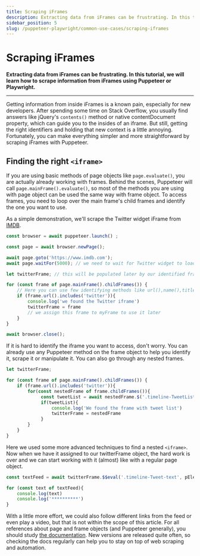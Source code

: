```yaml
---
title: Scraping iFrames
description: Extracting data from iFrames can be frustrating. In this tutorial, we will learn how to scrape information from iFrames using Puppeteer or Playwright.
sidebar_position: 5
slug: /puppeteer-playwright/common-use-cases/scraping-iframes
---
```


# Scraping iFrames

**Extracting data from iFrames can be frustrating. In this tutorial, we will learn how to scrape information from iFrames using Puppeteer or Playwright.**

---

Getting information from inside iFrames is a known pain, especially for new developers. After spending some time on Stack Overflow, you usually find answers like jQuery's `contents()` method or native contentDocument property, which can guide you to the insides of an iframe. But still, getting the right identifiers and holding that new context is a little annoying. Fortunately, you can make everything simpler and more straightforward by scraping iFrames with Puppeteer.

## Finding the right `<iframe>`

If you are using basic methods of page objects like `page.evaluate()`, you are actually already working with frames. Behind the scenes, Puppeteer will call `page.mainFrame().evaluate()`, so most of the methods you are using with page object can be used the same way with frame object. To access frames, you need to loop over the main frame's child frames and identify the one you want to use.

As a simple demonstration, we'll scrape the Twitter widget iFrame from [IMDB](https://www.imdb.com/).

```js
const browser = await puppeteer.launch() ;

const page = await browser.newPage();

await page.goto('https://www.imdb.com');
await page.waitFor(5000); // we need to wait for Twitter widget to load

let twitterFrame; // this will be populated later by our identified frame

for (const frame of page.mainFrame().childFrames()) {
    // Here you can use few identifying methods like url(),name(),title()
    if (frame.url().includes('twitter')){
        console.log('we found the Twitter iframe')
        twitterFrame = frame 
        // we assign this frame to myFrame to use it later
    }
}

await browser.close();
```

If it is hard to identify the iframe you want to access, don't worry. You can already use any Puppeteer method on the frame object to help you identify it, scrape it or manipulate it. You can also go through any nested frames.

```js
let twitterFrame;

for (const frame of page.mainFrame().childFrames()) {
    if (frame.url().includes('twitter')){
        for(const nestedFrame of frame.childFrames()){
             const tweetList = await nestedFrame.$('.timeline-TweetList')
             if(tweetList){
                 console.log('We found the frame with tweet list')
                 twitterFrame = nestedFrame
             }
        }
    }
}
```

Here we used some more advanced techniques to find a nested `<iframe>`. Now when we have it assigned to our twitterFrame object, the hard work is over and we can start working with it (almost) like with a regular page object.

```js
const textFeed = await twitterFrame.$$eval('.timeline-Tweet-text', pElements => pElements.map((elem) => elem.textContent));

for (const text of textFeed){
    console.log(text)
    console.log('**********')
}
```

With a little more effort, we could also follow different links from the feed or even play a video, but that is not within the scope of this article. For all references about page and frame objects (and Puppeteer generally), you should study [the documentation](https://pub.dev/documentation/puppeteer/latest/puppeteer/Frame-class.html). New versions are released quite often, so checking the docs regularly can help you to stay on top of web scraping and automation.
